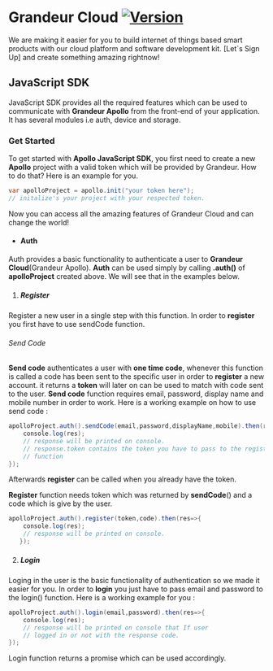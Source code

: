 
# Grandeur Cloud [![Version](https://travis-ci.org/joemccann/dillinger.svg?branch=master)](https://cloud.grandeur.tech)
We are making it easier for you to build internet of things based smart products with our cloud platform and software development kit. [Let`s Sign Up] and create something amazing rightnow!
## JavaScript SDK
JavaScript SDK provides all the required features which can be used to communicate with **Grandeur Apollo** from the front-end of your application.
It has several modules i.e auth, device and storage.
### Get Started
To get started with **Apollo JavaScript SDK**, you first need to create a new **Apollo** project with a valid token which will be provided by Grandeur.
How to do that? Here is an example for you.
```java
var apolloProject = apollo.init("your token here");
// initalize's your project with your respected token.
```
Now you can access all the amazing features of Grandeur Cloud and can change the world!

- #### Auth
Auth provides a basic functionality to authenticate a user to **Grandeur Cloud**(Grandeur Apollo).
**Auth** can be used simply by calling **.auth()** of **apolloProject** created above.
We will see that in the examples below.

1. ##### Register
Register a new user in a single step with this function.
In order to **register** you first have to use sendCode function. 
###### Send Code
**Send code** authenticates a user with **one time code**, whenever this function is called a code has been sent to the specific user in order to **register** a new account. it returns a **token** will later on can be used to match with code sent to the user.
**Send code** function requires email, password, display name and mobile number in order to work.
Here is a working example on how to use send code :
```java
apolloProject.auth().sendCode(email,password,displayName,mobile).then(res=>{
    console.log(res);
    // response will be printed on console.
    // response.token contains the token you have to pass to the register
	// function
});
```
Afterwards **register** can be called when you already have the token.

**Register** function needs token which was returned by **sendCode**() and a code which is give by the user.
```java
apolloProject.auth().register(token,code).then(res=>{
    console.log(res);
    // response will be printed on console.
   });
```

2. ##### Login
Loging in the user is the basic functionality of authentication so we made
it easier for you.
In order to **login** you just have to pass email and password to the login() function. Here is a working example for you :
```java
apolloProject.auth().login(email,password).then(res=>{
    console.log(res);
    // response will be printed on console that If user
	// logged in or not with the response code.
});
```
Login function returns a promise which can be used accordingly.


